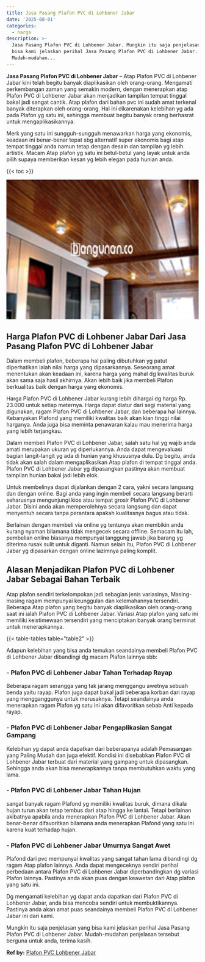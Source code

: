 ```yaml
---
title: Jasa Pasang Plafon PVC di Lohbener Jabar
date: '2025-08-01'
categories:
  - harga
description: >-
  Jasa Pasang Plafon PVC di Lohbener Jabar. Mungkin itu saja penjelasan yang
  bisa kami jelaskan perihal Jasa Pasang Plafon PVC di Lohbener Jabar.
  Mudah-mudahan...
---
```


**Jasa Pasang Plafon PVC di Lohbener Jabar** – Atap Plafon PVC di Lohbener Jabar kini telah begitu banyak diaplikasikan oleh orang-orang. Mengamati perkembangan zaman yang semakin modern, dengan menerapkan atap Plafon PVC di Lohbener Jabar akan menjadikan tampilan tempat tinggal bakal jadi sangat cantik. Atap plafon dari bahan pvc ini sudah amat terkenal banyak diterapkan oleh orang-orang. Hal ini dikarenakan kelebihan yg ada pada Plafon yg satu ini, sehingga membuat begitu banyak orang berhasrat untuk mengaplikasikannya.

Merk yang satu ini sungguh-sungguh menawarkan harga yang ekonomis, keadaan ini benar-benar tepat sbg alternatif super ekonomis bagi atap tempat tinggal anda namun tetap dengan desain dan tampilan yg lebih artistik. Macam Atap plafon yg satu ini betul-betul yang layak untuk anda pilih supaya memberikan kesan yg lebih elegan pada hunian anda.

{{< toc >}}

![Jasa Pasang Plafon PVC di Lohbener Jabar](/images/flafond-pvc-murah18.png)

## Harga Plafon PVC di Lohbener Jabar Dari Jasa Pasang Plafon PVC di Lohbener Jabar

Dalam membeli plafon, beberapa hal paling dibutuhkan yg patut diperhatikan ialah nilai harga yang dipasarkannya. Seseorang amat menentukan akan keadaan ini, karena harga yang mahal dg kwalitas buruk akan sama saja hasil akhirnya. Akan lebih baik jika membeli Plafon berkualitas baik dengan harga yang ekonomis.

Harga Plafon PVC di Lohbener Jabar kurang lebih dihargai dg harga Rp. 23.000 untuk setiap meternya. Harga dapat diatur dari segi material yang digunakan, ragam Plafon PVC di Lohbener Jabar, dan beberapa hal lainnya. Kebanyakan Plafond yang memiliki kwalitas baik akan kian tinggi nilai harganya. Anda juga bisa meminta penawaran kalau mau menerima harga yang lebih terjangkau.

Dalam membeli Plafon PVC di Lohbener Jabar, salah satu hal yg wajib anda amati merupakan ukuran yg diperlukannya. Anda dapat mengevaluasi bagian langit-langit yg ada di hunian yang khususnya dulu. Dg begitu, anda tidak akan salah dalam mengaplikasikan Atap plafon di tempat tinggal anda. Plafon PVC di Lohbener Jabar yg dipasangkan pastinya akan membuat tampilan hunian bakal jadi lebih elok.

Untuk membelinya dapat dijalankan dengan 2 cara, yakni secara langsung dan dengan online. Bagi anda yang ingin membeli secara langsung berarti seharusnya mengunjungi kios atau tempat grosir Plafon PVC di Lohbener Jabar. Disini anda akan memperolehnya secara langsung dan dapat menyentuh secara tanpa perantara apakah kualitasnya bagus atau tidak.

Berlainan dengan membeli via online yg tentunya akan membikin anda kurang nyaman bilamana tidak mengecek secara offline. Semacam itu lah, pembelian online biasanya mempunyai tanggung jawab jika barang yg diterima rusak sulit untuk diganti. Namun selain itu, Plafon PVC di Lohbener Jabar yg dipasarkan dengan online lazimnya paling komplit.

## Alasan Menjadikan Plafon PVC di Lohbener Jabar Sebagai Bahan Terbaik

Atap plafon sendiri terkelompokan jadi sebagian jenis variasinya, Masing-masing ragam mempunyai keunggulan dan kelemahannya tersendiri. Beberapa Atap plafon yang begitu banyak diaplikasikan oleh orang-orang saat ini ialah Plafon PVC di Lohbener Jabar. Variasi Atap plafon yang satu ini memiliki keistimewaan tersendiri yang menciptakan banyak orang berminat untuk menerapkannya.

{{< table-tables table="table2" >}}

Adapun kelebihan yang bisa anda temukan seandainya membeli Plafon PVC di Lohbener Jabar dibandingi dg macam Plafon lainnya sbb:

### \- Plafon PVC di Lohbener Jabar Tahan Terhadap Rayap

Beberapa ragam serangga yang tak jarang menggangu awetnya sebuah benda yaitu rayap. Plafon juga dapat bakal jadi beberapa korban dari rayap yang mengganggunya untuk merusaknya. Tetapi seandainya anda menerapkan ragam Plafon yg satu ini akan difavoritkan sebab Anti kepada rayap.

### \- Plafon PVC di Lohbener Jabar Pengaplikasian Sangat Gampang

Kelebihan yg dapat anda dapatkan dari beberapanya adalah Pemasangan yang Paling Mudah dan juga efektif. Kondisi ini disebabkan Plafon PVC di Lohbener Jabar terbuat dari material yang gampang untuk dipasangkan. Sehingga anda akan bisa menerapkannya tanpa membutuhkan waktu yang lama.

### \- Plafon PVC di Lohbener Jabar Tahan Hujan

sangat banyak ragam Plafond yg memiliki kwalitas buruk, dimana dikala hujan turun akan tetap tembus dari atap hingga ke lantai. Tetapi berlainan akibatnya apabila anda menerapkan Plafon PVC di Lohbener Jabar. Akan benar-benar difavoritkan bilamana anda menerapkan Plafond yang satu ini karena kuat terhadap hujan.

### \- Plafon PVC di Lohbener Jabar Umurnya Sangat Awet

Plafond dari pvc mempunyai kwalitas yang sangat tahan lama dibandingi dg ragam Atap plafon lainnya. Anda dapat mengeceknya sendiri perihal perbedaan antara Plafon PVC di Lohbener Jabar diperbandingkan dg variasi Plafon lainnya. Pastinya anda akan puas dengan keawetan dari Atap plafon yang satu ini.

Dg mengamati kelebihan yg dapat anda dapatkan dari Plafon PVC di Lohbener Jabar, anda bisa mencoba sendiri untuk membuktikannya. Pastinya anda akan amat puas seandainya membeli Plafon PVC di Lohbener Jabar ini dari kami.

Mungkin itu saja penjelasan yang bisa kami jelaskan perihal Jasa Pasang Plafon PVC di Lohbener Jabar. Mudah-mudahan penjelasan tersebut berguna untuk anda, terima kasih.

**Ref by:** [Plafon PVC Lohbener Jabar](https://id.wikipedia.org/wiki/Plafon)

